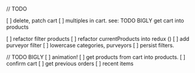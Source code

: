 // TODO

[ ] delete, patch cart
[ ] multiples in cart. see: TODO BIGLY get cart into products

[ ] refactor filter products
[ ] refactor currentProducts into redux ()
[ ] add purveyor filter
[ ] lowercase categories, purveyors
[ ] persist filters.


// TODO BIGLY
[ ] animation!
[ ] get products from cart into products.
[ ] confirm cart
[ ] get previous orders
[ ] recent items
